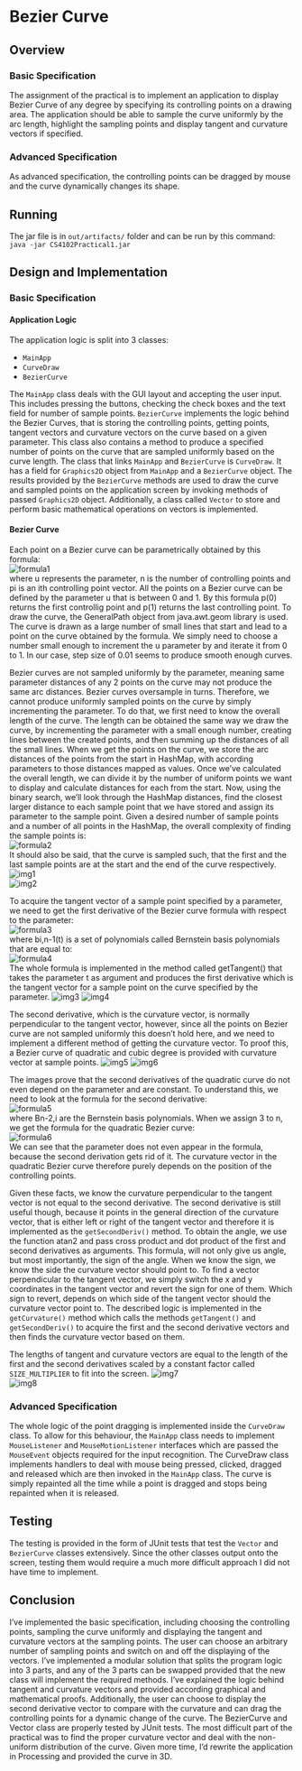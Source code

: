 # Bezier Curve

## Overview
### Basic Specification
The assignment of the practical is to implement an application to display Bezier Curve of any degree by 
specifying its controlling points on a drawing area. The application should be able to sample the curve 
uniformly by the arc length, highlight the sampling points and display tangent and curvature vectors if 
specified.

### Advanced Specification
As advanced specification, the controlling points can be dragged by mouse and the curve dynamically 
changes its shape.

## Running
The jar file is in `out/artifacts/` folder and can be run by this command:
`java -jar CS4102Practical1.jar`

## Design and Implementation
### Basic Specification
#### Application Logic
The application logic is split into 3 classes:
- `MainApp`
- `CurveDraw`
- `BezierCurve`

The `MainApp` class deals with the GUI layout and accepting the user input. This includes pressing the 
buttons, checking the check boxes and the text field for number of sample points. `BezierCurve` implements 
the logic behind the Bezier Curves, that is storing the controlling points, getting points, tangent 
vectors and curvature vectors on the curve based on a given parameter. This class also contains a method 
to produce a specified number of points on  the curve that are sampled uniformly based on the curve 
length. The class that links `MainApp` and `BezierCurve` is `CurveDraw`. It has a field for `Graphics2D` object 
from `MainApp` and a `BezierCurve` object. The results provided by the `BezierCurve` methods are used to draw 
the curve and sampled points on the application screen by invoking methods of passed `Graphics2D` object. 
Additionally, a class called `Vector` to store and perform basic mathematical operations on vectors is 
implemented.

#### Bezier Curve
Each point on a Bezier curve can be parametrically obtained by this formula:  
![formula1](imgs/f1.png)  
where u represents the parameter, n is the number of controlling points and pi is an ith controlling 
point vector. All the points on a Bezier curve can be defined by the parameter u that is between 0 and 1. 
By this formula p(0) returns the first controllig point and p(1) returns the last controlling point. 
To draw the curve, the GeneralPath object from java.awt.geom library is used. The curve is drawn as a 
large number of small lines that start and lead to a point on the curve obtained by the formula. We 
simply need to choose a number small enough to increment the u parameter by and iterate it from 0 to 1. 
In our case, step size of 0.01 seems to produce smooth enough curves.  

Bezier curves are not sampled uniformly by the parameter, meaning same parameter distances of any 2 
points on the curve may not produce the same arc distances. Bezier curves oversample in turns. Therefore, 
we cannot produce uniformly sampled points on the curve by simply incrementing the parameter. To do 
that, we first need to know the overall length of the curve. The length can be obtained the same way we 
draw the curve, by incrementing the parameter with a small enough number, creating lines between the 
created points, and then summing up the distances of all the small lines. When we get the points on the 
curve, we store the arc distances of the points from the start in HashMap, with according parameters to 
those distances mapped as values. Once we’ve calculated the overall length, we can divide it by the number 
of uniform points we want to display and calculate distances for each from the start. Now, using the binary 
search, we’ll look through the HashMap distances, find the closest larger distance to each sample point 
that we have stored and assign its parameter to the sample point. Given a desired number of sample points 
and a number of all points in the HashMap, the overall complexity of finding the sample points is:  
![formula2](imgs/f2.png)  
It should also be said, that the curve is sampled such, that the first and the last sample points are at 
the start and the end of the curve respectively.  
![img1](imgs/img1.PNG)  
![img2](imgs/img2.png)

To acquire the tangent vector of a sample point specified by a parameter, we need to get the first 
derivative of the Bezier curve formula with respect to the parameter:  
![formula3](imgs/f3.png)  
where bi,n-1(t) is a set of polynomials called Bernstein basis polynomials that are equal to:  
![formula4](imgs/f4.png)  
The whole formula is implemented in the method called getTangent() that takes the parameter t as argument 
and produces the first derivative which is the tangent vector for a sample point on the curve specified 
by the parameter.
![img3](imgs/img3.png)
![img4](imgs/img4.png)

The second derivative, which is the curvature vector, is normally perpendicular to the tangent vector, 
however, since all the points on Bezier curve are not sampled uniformly this doesn’t hold here, and we 
need to implement a different method of getting the curvature vector. To proof this, a Bezier curve of 
quadratic and cubic degree is provided with curvature vector at sample points.
![img5](imgs/img5.png)
![img6](imgs/img6.png)

The images prove that the second derivatives of the quadratic curve do not even depend on the parameter 
and are constant. To understand this, we need to look at the formula for the second derivative:  
![formula5](imgs/f5.png)  
where Bn-2,i are the Bernstein basis polynomials. When we assign 3 to n, we get the formula for the 
quadratic Bezier curve:  
![formula6](imgs/f6.PNG)  
We can see that the parameter does not even appear in the formula, because the second derivation gets rid 
of it. The curvature vector in the quadratic Bezier curve therefore purely depends on the position of the 
controlling points.  

Given these facts, we know the curvature perpendicular to the tangent vector is not 
equal to the second derivative. The second derivative is still useful though, because it points in the 
general direction of the curvature vector, that is either left or right of the tangent vector and therefore 
it is implemented as the `getSecondDeriv()` method. To obtain the angle, we use the function atan2 and pass 
cross product and dot product of the first and second derivatives as arguments. This formula, will not only 
give us angle, but most importantly, the sign of the angle. When we know the sign, we know the side the 
curvature vector should point to. To find a vector perpendicular to the tangent vector, we simply switch 
the x and y coordinates in the tangent vector and revert the sign for one of them. Which sign to revert, 
depends on which side of the tangent vector should the curvature vector point to. The described logic is 
implemented in the `getCurvature()` method which calls the methods `getTangent()` and `getSecondDeriv()` to 
acquire the first and the second derivative vectors and then finds the curvature vector based on them.  

The lengths of tangent and curvature vectors are equal to the length of the first and the second 
derivatives scaled by a constant factor called `SIZE_MULTIPLIER` to fit into the screen.
![img7](imgs/img7.png)  
![img8](imgs/img8.png)  

### Advanced Specification
The whole logic of the point dragging is implemented inside the `CurveDraw` class. To allow for this 
behaviour, the `MainApp` class needs to implement `MouseListener` and `MouseMotionListener` interfaces 
which are passed the `MouseEvent` objects required for the input recognition. The CurveDraw class 
implements handlers to deal with mouse being pressed, clicked, dragged and released which are then 
invoked in the `MainApp` class. The curve is simply repainted all the time while a point is dragged and 
stops being repainted when it is released.

## Testing
The testing is provided in the form of JUnit tests that test the `Vector` and `BezierCurve` classes 
extensively. Since the other classes output onto the screen, testing them would require a much more 
difficult approach I did not have time to implement.

## Conclusion
I’ve implemented the basic specification, including choosing the controlling points, sampling the 
curve uniformly and displaying the tangent and curvature vectors at the sampling points. The user 
can choose an arbitrary number of sampling points and switch on and off the displaying of the vectors. 
I’ve implemented a modular solution that splits the program logic into 3 parts, and any of the 3 parts 
can be swapped provided that the new class will implement the required methods. I’ve explained the logic 
behind tangent and curvature vectors and provided according graphical and mathematical proofs. 
Additionally, the user can choose to display the second derivative vector to compare with the curvature 
and can drag the controlling points for a dynamic change of the curve. The BezierCurve and Vector class 
are properly tested by JUnit tests. The most difficult part of the practical was to find the proper 
curvature vector and deal with the non-uniform distribution of the curve. Given more time, I’d rewrite 
the application in Processing and provided the curve in 3D.